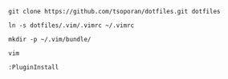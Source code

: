 ```
  git clone https://github.com/tsoporan/dotfiles.git dotfiles
```

```
  ln -s dotfiles/.vim/.vimrc ~/.vimrc
```

```
  mkdir -p ~/.vim/bundle/
```

```
  vim
```

```
  :PluginInstall
```

